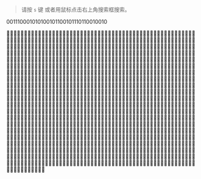 
> 请按 `s` 键 或者用鼠标点击右上角搜索框搜索。 

001110001010100101100101110110010010


🌵🌵🌵🌵🌵🌵🌵🌵🌵🌵🌵🌵🌵🌵🌵🌵🌵🌵🌵🌵🌵🌵🌵🌵🌵🌵🌵🌵🌵🌵🌵🌵🌵🌵🌵🌵🌵🌵🌵🌵🌵🌵🌵🌵🌵🌵🌵🌵🌵🌵🌵🌵🌵🌵🌵🌵🌵🌵🌵🌵🌵🌵🌵🌵🌵🌵🌵🌵🌵🌵🌵🌵🌵🌵🌵🌵🌵🌵🌵🌵🌵🌵🌵🌵🌵🌵🌵🌵🌵🌵🌵🌵🌵🌵🌵🌵🌵🌵🌵🌵🌵🌵🌵🌵🌵🌵🌵🌵🌵🌵🌵🌵🌵🌵🌵🌵🌵🌵🌵🌵🌵🌵🌵🌵🌵🌵🌵🌵🌵🌵🌵🌵🌵🌵🌵🌵🌵🌵🌵🌵🌵🌵🌵🌵🌵🌵🌵🌵🌵🌵🌵🌵🌵🌵🌵🌵🌵🌵🌵🌵🌵🌵🌵🌵🌵🌵🌵🌵🌵🌵🌵🌵🌵🌵🌵🌵🌵🌵🌵🌵🌵🌵🌵🌵🌵🌵🌵🌵🌵🌵🌵🌵🌵🌵🌵🌵🌵🌵🌵🌵🌵🌵🌵🌵🌵🌵🌵🌵🌵🌵🌵🌵🌵🌵🌵🌵🌵🌵🌵🌵🌵🌵🌵🌵🌵🌵🌵🌵🌵🌵🌵🌵🌵🌵🌵🌵🌵🌵🌵🌵🌵🌵🌵🌵🌵🌵🌵🌵🌵🌵🌵🌵🌵🌵🌵🌵🌵🌵🌵🌵🌵🌵🌵🌵🌵🌵🌵🌵🌵🌵🌵🌵🌵🌵🌵🌵🌵🌵🌵🌵🌵🌵🌵🌵🌵🌵🌵🌵🌵🌵🌵🌵🌵🌵🌵🌵🌵🌵🌵🌵🌵🌵🌵🌵🌵🌵🌵🌵🌵🌵🌵🌵🌵🌵🌵🌵🌵🌵🌵🌵🌵🌵🌵🌵🌵🌵🌵🌵🌵🌵🌵🌵🌵🌵🌵🌵🌵🌵🌵🌵🌵🌵🌵🌵🌵🌵🌵🌵🌵🌵🌵🌵🌵🌵🌵🌵🌵🌵🌵🌵🌵🌵🌵🌵🌵🌵🌵🌵🌵🌵🌵🌵🌵🌵🌵🌵🌵🌵🌵🌵🌵🌵🌵🌵🌵🌵🌵🌵🌵🌵🌵🌵🌵🌵🌵🌵🌵🌵🌵🌵🌵🌵🌵🌵🌵🌵🌵🌵🌵🌵🌵🌵🌵🌵🌵🌵🌵🌵🌵🌵🌵🌵🌵🌵🌵🌵🌵🌵🌵🌵🌵🌵🌵🌵🌵🌵🌵🌵🌵🌵🌵🌵🌵🌵🌵🌵🌵🌵🌵🌵🌵🌵🌵🌵🌵🌵🌵🌵🌵🌵🌵🌵🌵🌵🌵🌵🌵🌵🌵🌵🌵🌵🌵🌵🌵🌵🌵🌵🌵🌵🌵🌵🌵🌵🌵🌵🌵🌵🌵🌵🌵🌵🌵🌵🌵🌵🌵🌵🌵🌵🌵🌵🌵🌵🌵🌵🌵🌵🌵🌵🌵🌵🌵🌵🌵🌵🌵🌵🌵🌵🌵🌵🌵🌵🌵🌵🌵🌵🌵🌵🌵🌵🌵🌵🌵🌵🌵🌵🌵🌵🌵🌵🌵🌵🌵🌵🌵🌵🌵🌵🌵🌵🌵🌵🌵🌵🌵🌵🌵🌵🌵🌵🌵🌵🌵🌵🌵🌵🌵🌵🌵🌵🌵🌵🌵🌵🌵🌵🌵🌵🌵🌵🌵🌵🌵🌵🌵🌵🌵🌵🌵🌵🌵🌵🌵🌵🌵🌵🌵🌵🌵🌵🌵🌵🌵🌵🌵🌵🌵🌵🌵🌵🌵🌵🌵🌵🌵🌵🌵🌵🌵🌵🌵🌵🌵🌵🌵🌵🌵🌵🌵🌵🌵🌵🌵🌵🌵🌵🌵🌵🌵🌵🌵🌵🌵🌵🌵🌵🌵🌵🌵🌵🌵🌵🌵🌵🌵🌵🌵🌵🌵🌵🌵🌵🌵🌵🌵🌵🌵🌵🌵🌵🌵🌵🌵🌵🌵🌵🌵🌵🌵🌵🌵🌵🌵🌵🌵🌵🌵🌵🌵🌵🌵🌵🌵🌵🌵🌵🌵🌵🌵🌵🌵🌵🌵🌵🌵🌵🌵🌵🌵🌵🌵🌵🌵🌵🌵🌵🌵🌵🌵🌵🌵🌵🌵🌵🌵🌵🌵🌵🌵🌵🌵🌵🌵🌵🌵🌵🌵🌵🌵🌵🌵🌵🌵🌵🌵🌵🌵🌵🌵🌵🌵🌵🌵🌵🌵🌵🌵🌵🌵🌵🌵🌵🌵🌵🌵🌵🌵🌵🌵🌵🌵🌵🌵🌵🌵🌵🌵🌵🌵🌵🌵🌵🌵🌵🌵🌵🌵🌵🌵🌵🌵🌵🌵🌵🌵🌵🌵🌵🌵🌵🌵🌵🌵🌵🌵🌵🌵🌵🌵🌵🌵🌵🌵🌵🌵🌵🌵🌵🌵🌵🌵🌵🌵🌵🌵🌵🌵🌵🌵🌵🌵🌵🌵🌵🌵🌵🌵🌵🌵🌵🌵🌵🌵🌵🌵🌵🌵🌵🌵🌵🌵🌵🌵🌵🌵🌵🌵🌵🌵🌵🌵🌵🌵🌵🌵🌵🌵🌵🌵🌵🌵🌵🌵🌵🌵🌵🌵🌵🌵🌵🌵🌵🌵🌵🌵🌵🌵🌵🌵🌵🌵🌵🌵🌵🌵🌵🌵🌵🌵🌵🌵🌵🌵🌵🌵🌵🌵🌵🌵🌵🌵🌵🌵🌵🌵🌵🌵🌵🌵🌵🌵🌵🌵🌵🌵🌵🌵🌵🌵🌵🌵🌵🌵🌵🌵🌵🌵🌵🌵🌵🌵🌵🌵🌵🌵🌵🌵🌵🌵🌵🌵🌵🌵🌵🌵🌵🌵🌵🌵🌵🌵🌵🌵🌵🌵🌵🌵🌵🌵🌵🌵🌵🌵🌵🌵🌵🌵🌵🌵🌵🌵🌵🌵🌵🌵🌵🌵🌵🌵🌵🌵🌵🌵🌵🌵🌵🌵🌵🌵🌵🌵🌵🌵🌵🌵🌵🌵🌵🌵🌵🌵🌵🌵🌵🌵🌵🌵🌵🌵🌵🌵🌵🌵🌵🌵🌵🌵🌵🌵🌵🌵🌵🌵🌵🌵🌵🌵🌵🌵🌵🌵🌵🌵🌵🌵🌵🌵🌵🌵🌵🌵🌵🌵🌵🌵🌵🌵🌵🌵🌵🌵🌵🌵🌵🌵🌵🌵🌵🌵🌵🌵🌵🌵🌵🌵🌵🌵🌵🌵🌵🌵🌵🌵🌵🌵🌵🌵🌵🌵🌵🌵🌵🌵🌵🌵🌵🌵🌵🌵🌵🌵🌵🌵🌵🌵🌵🌵🌵🌵🌵🌵🌵🌵🌵🌵🌵🌵🌵🌵🌵🌵🌵🌵🌵🌵🌵🌵🌵🌵🌵🌵🌵🌵🌵🌵🌵🌵🌵🌵🌵🌵🌵🌵
